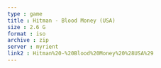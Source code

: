 ```yaml
---
type : game
title : Hitman - Blood Money (USA)
size : 2.6 G
format : iso
archive : zip
server : myrient
link2 : Hitman%20-%20Blood%20Money%20%28USA%29
---
```

